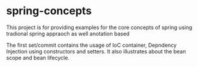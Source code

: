 # spring-concepts

This project is for providing examples for the core concepts of spring using tradional spring appraoch as well anotation based

The first set/commit contains the usage of IoC container, Depndency Injection using constructors and setters.
It also illustrates about the bean scope and bean lifecycle. 